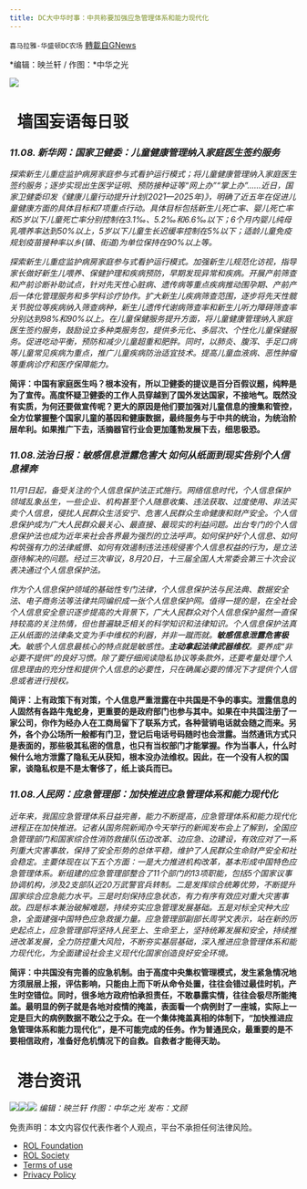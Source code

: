 ```yaml
---
title: DC大中华时事：中共称要加强应急管理体系和能力现代化
---
```

`喜马拉雅-华盛顿DC农场` [轉載自GNews](https://gnews.org/zh-hans/1650351/)

*编辑：映兰轩 / 作图：*中华之光

![](http://himalayawashingtondc.org/wp-content/uploads/2021/08/ScreenShot-2021-08-01-at-17.25.09@2x.png)

#   墙国妄语每日驳

### ***11.08. 新华网：国家卫健委：儿童健康管理纳入家庭医生签约服务***

*探索新生儿重症监护病房家庭参与式看护运行模式；将儿童健康管理纳入家庭医生签约服务；逐步实现出生医学证明、预防接种证等“网上办”“掌上办”……近日，国家卫健委印发《健康儿童行动提升计划(2021—2025年)》，明确了近五年在促进儿童健康方面的具体目标和7项重点行动。具体目标包括新生儿死亡率、婴儿死亡率和5岁以下儿童死亡率分别控制在3.1‰、5.2‰和6.6‰以下；6个月内婴儿纯母乳喂养率达到50%以上，5岁以下儿童生长迟缓率控制在5%以下；适龄儿童免疫规划疫苗接种率以乡(镇、街道)为单位保持在90%以上等。*

*探索新生儿重症监护病房家庭参与式看护运行模式。加强新生儿规范化访视，指导家长做好新生儿喂养、保健护理和疾病预防，早期发现异常和疾病。开展产前筛查和产前诊断补助试点，针对先天性心脏病、遗传病等重点疾病推动围孕期、产前产后一体化管理服务和多学科诊疗协作。扩大新生儿疾病筛查范围，逐步将先天性髋关节脱位等疾病纳入筛查病种，新生儿遗传代谢病筛查率和新生儿听力障碍筛查率分别达到98%和90%以上。在儿童保健服务提升方面，将儿童健康管理纳入家庭医生签约服务，鼓励设立多种类服务包，提供多元化、多层次、个性化儿童保健服务。促进吃动平衡，预防和减少儿童超重和肥胖。同时，以肺炎、腹泻、手足口病等儿童常见疾病为重点，推广儿童疾病防治适宜技术。提高儿童血液病、恶性肿瘤等重病诊疗和医疗保障能力。*

**简评：中国有家庭医生吗？根本没有，所以卫健委的提议是百分百假议题，纯粹是为了宣传。高度怀疑卫健委的工作人员穿越到了国外发达国家，不接地气。既然没有实质，为何还要做宣传呢？更大的原因是他们要加强对儿童信息的搜集和管控，全方位掌握整个国家儿童的基因和健康数据，最终服务与于中共的统治，为统治阶层牟利。如果推广下去，活摘器官行业会更加蓬勃发展下去，细思极恐。**

### *11.08.法治日报：**敏感信息泄露危害大 如何从纸面到现实告别个人信息裸奔***

*11月1日起，备受关注的个人信息保护法正式施行。网络信息时代，个人信息保护领域乱象丛生，一些企业、机构甚至个人随意收集、违法获取、过度使用、非法买卖个人信息，侵扰人民群众生活安宁、危害人民群众生命健康和财产安全。个人信息保护成为广大人民群众最关心、最直接、最现实的利益问题。出台专门的个人信息保护法也成为近年来社会各界最为强烈的立法呼声。如何保护好个人信息、如何构筑强有力的法律威慑、如何有效遏制违法违规侵害个人信息权益的行为，是立法亟待解决的问题。经过三次审议，8月20日，十三届全国人大常委会第三十次会议表决通过个人信息保护法。*

*作为个人信息保护领域的基础性专门法律，个人信息保护法与民法典、数据安全法、电子商务法等法律共同编织成一张个人信息保护网。值得一提的是，在全社会个人信息安全意识逐步提高的大背景下，广大人民群众对个人信息保护虽然一直保持较高的关注热情，但也普遍缺乏相关的科学知识和法律知识。个人信息保护法真正从纸面的法律条文变为手中维权的利器，并非一蹴而就。**敏感信息泄露危害极大**。敏感个人信息最核心的特点就是敏感性。**主动拿起法律武器维权**。要养成“非必要不提供”的良好习惯。除了要仔细阅读隐私协议等条款外，还要考量处理个人信息理由的充分性和提供个人信息的必要性，只在确属必要的情况下才提供个人信息或者进行授权。*

**简评：上有政策下有对策，个人信息严重泄露在中共国是不争的事实。泄露信息的人固然有各路牛鬼蛇身，更重要的是政府部门也参与其中。如果在中共国注册了一家公司，你作为经办人在工商局留下了联系方式，各种营销电话就会随之而来。另外，各个办公场所一般都有门卫，登记后电话号码随时也会泄露。当然通讯方式只是表面的，那些极其私密的信息，也只有当权部门才能掌握。作为当事人，什么时候什么地方泄露了隐私无从获知，根本没办法维权。因此，在一个没有人权的国家，谈隐私权是不是太奢侈了，纸上谈兵而已。**

### *11.08.人民网：应急管理部：加快推进应急管理体系和能力现代化*

*近年来，我国应急管理体系日益完善，能力不断提高，应急管理体系和能力现代化进程正在加快推进。记者从国务院新闻办今天举行的新闻发布会上了解到，全国应急管理部门和国家综合性消防救援队伍边改革、边应急、边建设，有效应对了一系列重大灾害事故，保持了安全形势的总体平稳，维护了人民群众生命财产安全和社会稳定。主要体现在以下五个方面：一是大力推进机构改革，基本形成中国特色应急管理体系。新组建的应急管理部整合了11个部门的13项职能，包括5个国家议事协调机构，涉及2支部队近20万武警官兵转制。二是发挥综合统筹优势，不断提升国家综合应急能力水平。三是时刻保持应急状态，有力有序有效应对重大灾害事故。四是标本兼治破解难题，持续夯实应急管理发展基础。五是对标全灾种大应急，全面建强中国特色应急救援力量。应急管理部副部长周学文表示，站在新的历史起点上，应急管理部将坚持人民至上、生命至上，坚持统筹发展和安全，持续推进改革发展，全力防控重大风险，不断夯实基层基础，深入推进应急管理体系和能力现代化，为全面建设社会主义现代化国家创造良好安全环境。*

**简评：中共国没有完善的应急机制。由于高度中央集权管理模式，发生紧急情况地方须层层上报，评估影响，只能由上而下听从命令处置，往往会错过最佳时机，产生时空错位。同时，很多地方政府怕承担责任，不敢暴露实情，往往会极尽所能掩盖。最明显的例子就是各地对疫情的掩盖，表面看一个病例封了一座城，实际上一定是巨大的病例数据不敢公之于众。在一个集体掩盖真相的体制下，“加快推进应急管理体系和能力现代化”，是不可能完成的任务。作为普通民众，最重要的是不要相信政府，准备好危机情况下的自救。自救者才能得天助。**

#   港台资讯
![](https://media.discordapp.net/attachments/858887785507323904/907505313278754826/20211109B.jpg?width=1043&amp;height=586)![](https://media.discordapp.net/attachments/858887785507323904/907505314381848646/20211109A.jpg?width=1043&amp;height=586)![](https://media.discordapp.net/attachments/858887785507323904/907505317078773760/20211109C.jpg?width=1043&amp;height=586)
*编辑：映兰轩*
*作图：中华之光
发布：文顾*

 

免责声明：本文内容仅代表作者个人观点，平台不承担任何法律风险。

- [ROL Foundation](https://rolfoundation.org/)
- [ROL Society](https://rolsociety.org/)
- [Terms of use](https://gnews.org/terms-of-use-3/)
- [Privacy Policy](https://gnews.org/privacy-policy/)
